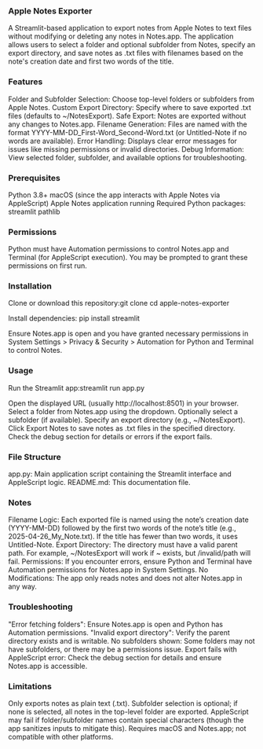 ### Apple Notes Exporter
A Streamlit-based application to export notes from Apple Notes to text files without modifying or deleting any notes in Notes.app. The application allows users to select a folder and optional subfolder from Notes, specify an export directory, and save notes as .txt files with filenames based on the note's creation date and first two words of the title.

### Features
Folder and Subfolder Selection: Choose top-level folders or subfolders from Apple Notes.
Custom Export Directory: Specify where to save exported .txt files (defaults to ~/NotesExport).
Safe Export: Notes are exported without any changes to Notes.app.
Filename Generation: Files are named with the format YYYY-MM-DD_First-Word_Second-Word.txt (or Untitled-Note if no words are available).
Error Handling: Displays clear error messages for issues like missing permissions or invalid directories.
Debug Information: View selected folder, subfolder, and available options for troubleshooting.

### Prerequisites
Python 3.8+
macOS (since the app interacts with Apple Notes via AppleScript)
Apple Notes application running
Required Python packages:
streamlit
pathlib

### Permissions
Python must have Automation permissions to control Notes.app and Terminal (for AppleScript execution). You may be prompted to grant these permissions on first run.

### Installation
Clone or download this repository:git clone <repository-url>
cd apple-notes-exporter

Install dependencies:
pip install streamlit

Ensure Notes.app is open and you have granted necessary permissions in System Settings > Privacy & Security > Automation for Python and Terminal to control Notes.

### Usage
Run the Streamlit app:streamlit run app.py

Open the displayed URL (usually http://localhost:8501) in your browser.
Select a folder from Notes.app using the dropdown.
Optionally select a subfolder (if available).
Specify an export directory (e.g., ~/NotesExport).
Click Export Notes to save notes as .txt files in the specified directory.
Check the debug section for details or errors if the export fails.

### File Structure
app.py: Main application script containing the Streamlit interface and AppleScript logic.
README.md: This documentation file.

### Notes
Filename Logic: Each exported file is named using the note’s creation date (YYYY-MM-DD) followed by the first two words of the note’s title (e.g., 2025-04-26_My_Note.txt). If the title has fewer than two words, it uses Untitled-Note.
Export Directory: The directory must have a valid parent path. For example, ~/NotesExport will work if ~ exists, but /invalid/path will fail.
Permissions: If you encounter errors, ensure Python and Terminal have Automation permissions for Notes.app in System Settings.
No Modifications: The app only reads notes and does not alter Notes.app in any way.

### Troubleshooting
"Error fetching folders": Ensure Notes.app is open and Python has Automation permissions.
"Invalid export directory": Verify the parent directory exists and is writable.
No subfolders shown: Some folders may not have subfolders, or there may be a permissions issue.
Export fails with AppleScript error: Check the debug section for details and ensure Notes.app is accessible.

### Limitations
Only exports notes as plain text (.txt).
Subfolder selection is optional; if none is selected, all notes in the top-level folder are exported.
AppleScript may fail if folder/subfolder names contain special characters (though the app sanitizes inputs to mitigate this).
Requires macOS and Notes.app; not compatible with other platforms.
